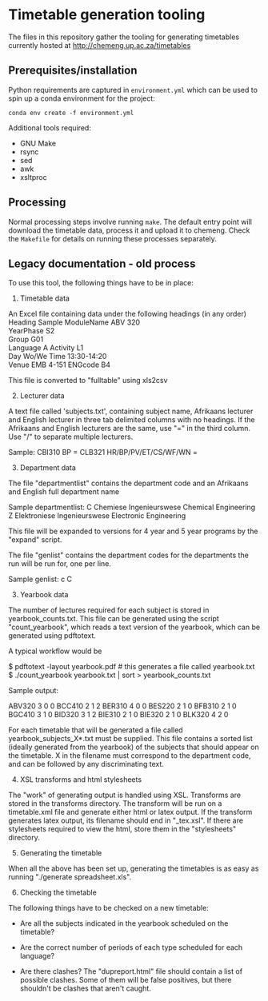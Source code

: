 # Timetable generation tooling

The files in this repository gather the tooling for generating timetables currently hosted at http://chemeng.up.ac.za/timetables

## Prerequisites/installation

Python requirements are captured in `environment.yml` which can be used to spin up a conda environment for the project:

```
conda env create -f environment.yml
```

Additional tools required:

* GNU Make
* rsync
* sed
* awk
* xsltproc

## Processing

Normal processing steps involve running `make`. The default entry point will download the timetable data, process it and upload it to chemeng. Check the `Makefile` for details on running these processes separately.


## Legacy documentation - old process


To use this tool, the following things have to be in place:

1. Timetable data

An Excel file containing data under the following headings (in any order)
Heading	      Sample 
ModuleName    ABV 320	
YearPhase     S2	
Group	      G01	
Language      A	
Activity      L1	
Day	      Wo/We	
Time	      13:30-14:20	
Venue	      EMB 4-151	
ENGcode	      B4	

This file is converted to "fulltable" using xls2csv


2. Lecturer data

A text file called 'subjects.txt', containing subject name, Afrikaans
lecturer and English lecturer in three tab delimited columns with no
headings.  If the Afrikaans and English lecturers are the same, use
"=" in the third column.  Use "/" to separate multiple lecturers.

Sample:
CBI310	BP	=
CLB321	HR/BP/PV/ET/CS/WF/WN	=


3. Department data

The file "departmentlist" contains the department code and an Afrikaans and English full department name

Sample departmentlist:
C	Chemiese Ingenieurswese	Chemical Engineering
Z	Elektroniese Ingenieurswese	Electronic Engineering

This file will be expanded to versions for 4 year and 5 year programs
by the "expand" script.

The file "genlist" contains the department codes for the departments the run will be run for, one per line.  

Sample genlist:
c 
C

3. Yearbook data

The number of lectures required for each subject is stored in
yearbook_counts.txt.  This file can be generated using the script
"count_yearbook", which reads a text version of the yearbook, which
can be generated using pdftotext.

A typical workflow would be 

$ pdftotext -layout yearbook.pdf # this generates a file called yearbook.txt
$ ./count_yearbook yearbook.txt | sort > yearbook_counts.txt

Sample output:

ABV320 3 0 0
BCC410 2 1 2
BER310 4 0 0
BES220 2 1 0
BFB310 2 1 0
BGC410 3 1 0
BID320 3 1 2
BIE310 2 1 0
BIE320 2 1 0
BLK320 4 2 0

For each timetable that will be generated a file called
yearbook_subjects_X*.txt must be supplied.  This file contains a
sorted list (ideally generated from the yearbook) of the subjects that
should appear on the timetable.  X in the filename must correspond to
the department code, and can be followed by any discriminating text.


4. XSL transforms and html stylesheets

The "work" of generating output is handled using XSL.  Transforms are
stored in the transforms directory.  The transform will be run on a
timetable.xml file and generate either html or latex output.  If the
transform generates latex output, its filename should end in
"_tex.xsl".  If there are stylesheets required to view the html, store
them in the "stylesheets" directory.


5. Generating the timetable

When all the above has been set up, generating the timetables is as
easy as running "./generate spreadsheet.xls".


6. Checking the timetable

The following things have to be checked on a new timetable:

- Are all the subjects indicated in the yearbook scheduled on the timetable?


- Are the correct number of periods of each type scheduled for each language?


- Are there clashes?
  The "dupreport.html" file should contain a list of possible clashes.
  Some of them will be false positives, but there shouldn't be clashes
  that aren't caught.


